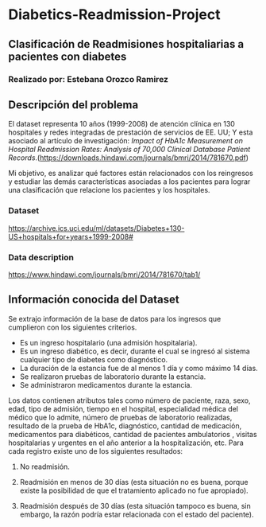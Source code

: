 # Diabetics-Readmission-Project
## Clasificación de Readmisiones hospitaliarias a pacientes con diabetes
### Realizado por: Estebana Orozco Ramirez

## Descripción del problema

El dataset representa 10 años (1999-2008) de atención clínica en 130 hospitales y redes integradas de prestación de servicios de EE. UU; Y esta asociado al artículo de investigación: *Impact of HbA1c Measurement on Hospital Readmission Rates: Analysis of 70,000 Clinical Database Patient Records*.(https://downloads.hindawi.com/journals/bmri/2014/781670.pdf)

Mi objetivo, es analizar qué factores están relacionados con los reingresos y estudiar las demás características asociadas a los pacientes para lograr una clasificación que relacione los pacientes y los hospitales.

### Dataset
https://archive.ics.uci.edu/ml/datasets/Diabetes+130-US+hospitals+for+years+1999-2008#

### Data description
https://www.hindawi.com/journals/bmri/2014/781670/tab1/

## Información conocida del Dataset
Se extrajo información de la base de datos para los ingresos que cumplieron con los siguientes criterios.
- Es un ingreso hospitalario (una admisión hospitalaria).
- Es un ingreso diabético, es decir, durante el cual se ingresó al sistema cualquier tipo de diabetes como diagnóstico.
- La duración de la estancia fue de al menos 1 día y como máximo 14 días.
- Se realizaron pruebas de laboratorio durante la estancia.
- Se administraron medicamentos durante la estancia.

Los datos contienen atributos tales como número de paciente, raza, sexo, edad, tipo de admisión, tiempo en el hospital, especialidad médica del médico que lo admite, número de pruebas de laboratorio realizadas, resultado de la prueba de HbA1c, diagnóstico, cantidad de medicación, medicamentos para diabéticos, cantidad de pacientes ambulatorios , visitas hospitalarias y urgentes en el año anterior a la hospitalización, etc. Para cada registro existe uno de los siguientes resultados:

1. No readmisión.

2. Readmisión en menos de 30 días (esta situación no es buena, porque existe la posibilidad de que el tratamiento aplicado no fue apropiado).

3. Readmisión después de 30 días (esta situación tampoco es buena, sin embargo, la razón podría estar relacionada con el estado del paciente).

